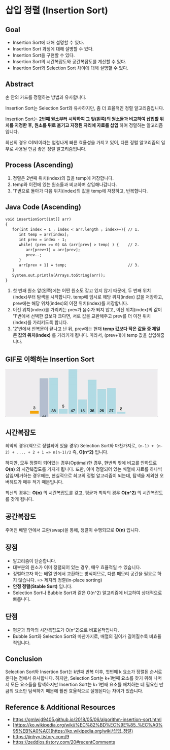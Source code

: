 # 삽입 정렬 (Insertion Sort)

## Goal

- Insertion Sort에 대해 설명할 수 있다.
- Insertion Sort 과정에 대해 설명할 수 있다.
- Insertion Sort을 구현할 수 있다.
- Insertion Sort의 시간복잡도와 공간복잡도를 계산할 수 있다.
- Insertion Sort와 Selection Sort 차이에 대해 설명할 수 있다.



## Abstract

손 안의 카드를 정렬하는 방법과 유사합니다.

Insertion Sort는 Selection Sort와 유사하지만, 좀 더 효율적인 정렬 알고리즘입니다.

Insertion Sort는 **2번째 원소부터 시작하여 그 앞(왼쪽)의 원소들과 비교하여 삽입할 위치를 지정한 후, 원소를 뒤로 옮기고 지정된 자리에 자료를 삽입** 하여 정렬하는 알고리즘입니다.

최선의 경우 O(N)이라는 엄청나게 빠른 효율성을 가지고 있어, 다른 정렬 알고리즘의 일부로 사용될 만큼 좋은 정렬 알고리즘입니다.



## Process (Ascending)

1. 정렬은 2번째 위치(index)의 값을 temp에 저장합니다.
2. temp와 이전에 있는 원소들과 비교하며 삽입해나갑니다.
3. '1'번으로 돌아가 다음 위치(index)의 값을 temp에 저장하고, 반복합니다.



## Java Code (Ascending)

```
void insertionSort(int[] arr)
{
   for(int index = 1 ; index < arr.length ; index++){ // 1.
      int temp = arr[index];
      int prev = index - 1;
      while( (prev >= 0) && (arr[prev] > temp) ) {    // 2.
         arr[prev+1] = arr[prev];
         prev--;
      }
      arr[prev + 1] = temp;                           // 3.
   }
   System.out.println(Arrays.toString(arr));
}
```

1. 첫 번째 원소 앞(왼쪽)에는 어떤 원소도 갖고 있지 않기 때문에, 두 번째 위치(index)부터 탐색을 시작합니다. temp에 임시로 해당 위치(index) 값을 저장하고, prev에는 해당 위치(index)의 이전 위치(index)를 저장합니다.
2. 이전 위치(index)를 가리키는 prev가 음수가 되지 않고, 이전 위치(index)의 값이 '1'번에서 선택한 값보다 크다면, 서로 값을 교환해주고 prev를 더 이전 위치(index)를 가리키도록 합니다.
3. '2'번에서 반복문이 끝나고 난 뒤, prev에는 현재 **temp 값보다 작은 값들 중 제일 큰 값의 위치(index)** 를 가리키게 됩니다. 따라서, (prev+1)에 temp 값을 삽입해줍니다.



## GIF로 이해하는 Insertion Sort

![img](https://github.com/Songwonseok/CS-Study/blob/main/Algorithm/image/insertionsort.GIF?raw=true)



## 시간복잡도

최악의 경우(역으로 정렬되어 있을 경우) Selection Sort와 마찬가지로, `(n-1) + (n-2) + .... + 2 + 1 => n(n-1)/2` 즉, **O(n^2)** 입니다.

하지만, 모두 정렬이 되어있는 경우(Optimal)한 경우, 한번씩 밖에 비교를 안하므로 **O(n)** 의 시간복잡도를 가지게 됩니다. 또한, 이미 정렬되어 있는 배열에 자료를 하나씩 삽입/제거하는 경우에는, 현실적으로 최고의 정렬 알고리즘이 되는데, 탐색을 제외한 오버헤드가 매우 적기 때문입니다.

최선의 경우는 **O(n)** 의 시간복잡도를 갖고, 평균과 최악의 경우 **O(n^2)** 의 시간복잡도를 갖게 됩니다.



## 공간복잡도

주어진 배열 안에서 교환(swap)을 통해, 정렬이 수행되므로 **O(n)** 입니다.



## 장점

- 알고리즘이 단순합니다.
- 대부분의 원소가 이미 정렬되어 있는 경우, 매우 효율적일 수 있습니다.
- 정렬하고자 하는 배열 안에서 교환하는 방식이므로, 다른 메모리 공간을 필요로 하지 않습니다. => 제자리 정렬(in-place sorting)
- **안정 정렬(Stable Sort)** 입니다.
- Selection Sort나 Bubble Sort과 같은 O(n^2) 알고리즘에 비교하여 상대적으로 빠릅니다.



## 단점

- 평균과 최악의 시간복잡도가 O(n^2)으로 비효율적입니다.
- Bubble Sort와 Selection Sort와 마찬가지로, 배열의 길이가 길어질수록 비효율적입니다.



## Conclusion

Selection Sort와 Insertion Sort는 k번째 반복 이후, 첫번째 k 요소가 정렬된 순서로 온다는 점에서 유사합니다. 하지만, Selection Sort는 k+1번째 요소를 찾기 위해 나머지 모든 요소들을 탐색하지만 Insertion Sort는 k+1번째 요소를 배치하는 데 필요한 만큼의 요소만 탐색하기 때문에 훨씬 효율적으로 실행된다는 차이가 있습니다.



## Reference & Additional Resources

- https://gmlwjd9405.github.io/2018/05/06/algorithm-insertion-sort.html
- [https://ko.wikipedia.org/wiki/%EC%82%BD%EC%9E%85_%EC%A0%95%EB%A0%AC](https://ko.wikipedia.org/wiki/삽입_정렬)
- https://jinhyy.tistory.com/9
- https://zeddios.tistory.com/20#recentComments